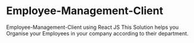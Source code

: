 # Employee-Management-Client
Employee-Management-Client using React JS
This Solution helps you Organise your Employees in your company according to their department.
